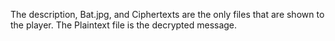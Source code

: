 The description, Bat.jpg, and Ciphertexts are the only files that are shown to the player. The Plaintext file is the decrypted message.
